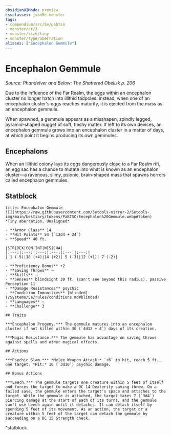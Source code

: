 ```yaml
---
obsidianUIMode: preview
cssclasses: json5e-monster
tags:
- compendium/src/5e/pabtso
- monster/cr/3
- monster/size/tiny
- monster/type/aberration
aliases: ["Encephalon Gemmule"]
---
```

# Encephalon Gemmule
*Source: Phandelver and Below: The Shattered Obelisk p. 206*  

Due to the influence of the Far Realm, the eggs within an encephalon cluster no longer hatch into illithid tadpoles. Instead, when one of an encephalon cluster's eggs reaches maturity, it is ejected from the mass as an encephalon gemmule.

When spawned, a gemmule appears as a misshapen, spindly legged, pyramid-shaped nugget of soft, fleshy matter. If left to its own devices, an encephalon gemmule grows into an encephalon cluster in a matter of days, at which point it begins producing its own gemmules.

## Encephalons

When an illithid colony lays its eggs dangerously close to a Far Realm rift, an egg sac has a chance to mutate into what is known as an encephalon cluster—a ravenous, slimy, psionic, brain-shaped mass that spawns horrors called encephalon gemmules.

## Statblock

```ad-statblock
title: Encephalon Gemmule
![](https://raw.githubusercontent.com/5etools-mirror-2/5etools-img/main/bestiary/tokens/PaBTSO/Encephalon%20Gemmule.webp#token)
*Tiny aberration, Unaligned*

- **Armor Class** 14
- **Hit Points** 54 (`12d4 + 24`)
- **Speed** 40 ft.

|STR|DEX|CON|INT|WIS|CHA|
|:---:|:---:|:---:|:---:|:---:|:---:|
| 1 (-5)|18 (+4)|14 (+2)| 5 (-3)|12 (+1)| 7 (-2)|

- **Proficiency Bonus** +2
- **Saving Throws** ⏤
- **Skills** ⏤
- **Senses** blindsight 30 ft. (can't see beyond this radius), passive Perception 11
- **Damage Resistances** psychic
- **Condition Immunities** [blinded](/Systems/5e/rules/conditions.md#blinded)
- **Languages** —
- **Challenge** 3

## Traits

***Encephalon Progeny.*** The gemmule matures into an encephalon cluster if not killed within 30 (`4d12 + 4`) days of its creation.

***Magic Resistance.*** The gemmule has advantage on saving throws against spells and other magical effects.

## Actions

***Psychic Slam.*** *Melee Weapon Attack:* `+6` to hit, reach 5 ft., one target. *Hit:* 16 (`3d10`) psychic damage.

## Bonus Actions

***Leech.*** The gemmule targets one creature within 5 feet of itself and forces the target to make a DC 14 Dexterity saving throw. On a failed save, the gemmule enters the target's space and attaches to the target. While the gemmule is attached, the target takes 7 (`3d4`) piercing damage at the start of each of its turns, and the gemmule can't use Leech again until it detaches. It can detach itself by spending 5 feet of its movement. As an action, the target or a creature within 5 feet of the target can detach the gemmule by succeeding on a DC 15 Strength check.
```
^statblock